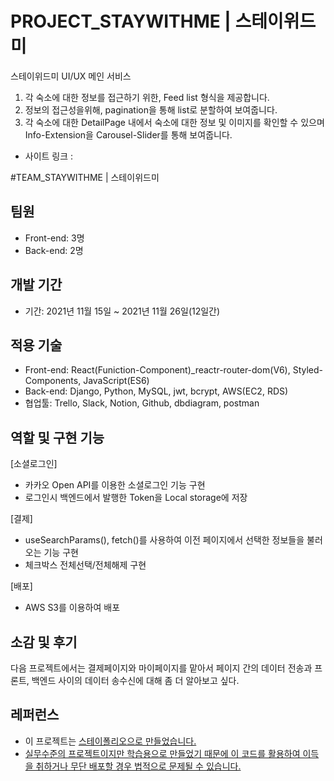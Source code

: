 # PROJECT_STAYWITHME | 스테이위드미

스테이위드미 UI/UX 메인 서비스

1. 각 숙소에 대한 정보를 접근하기 위한, Feed list 형식을 제공합니다.
2. 정보의 접근성을위해, pagination을 통해 list로 분할하여 보여줍니다.
3. 각 숙소에 대한 DetailPage 내에서 숙소에 대한 정보 및 이미지를 확인할 수 있으며 Info-Extension을 Carousel-Slider를 통해 보여줍니다.

- 사이트 링크 : 

#TEAM_STAYWITHME | 스테이위드미

## 팀원

- Front-end: 3명
- Back-end: 2명

## 개발 기간

- 기간: 2021년 11월 15일 ~ 2021년 11월 26일(12일간)

## 적용 기술

- Front-end: React(Funiction-Component)\_reactr-router-dom(V6), Styled-Components, JavaScript(ES6)
- Back-end: Django, Python, MySQL, jwt, bcrypt, AWS(EC2, RDS)
- 협업툴: Trello, Slack, Notion, Github, dbdiagram, postman

## 역할 및 구현 기능

[소셜로그인]
- 카카오 Open API를 이용한 소셜로그인 기능 구현
- 로그인시 백엔드에서 발행한 Token을 Local storage에 저장

[결제]
- useSearchParams(), fetch()를 사용하여 이전 페이지에서 선택한 정보들을 불러오는 기능 구현
- 체크박스 전체선택/전체해제 구현

[배포]
- AWS S3를 이용하여 배포

## 소감 및 후기

다음 프로젝트에서는 결제페이지와 마이페이지를 맡아서 페이지 간의 데이터 전송과 프론트, 백엔드 사이의 데이터 송수신에 대해 좀 더 알아보고 싶다.

## 레퍼런스

- 이 프로젝트는 <u>[스테이폴리오](https://www.stayfolio.com/)으로 만들었습니다.
- 실무수준의 프로젝트이지만 학습용으로 만들었기 때문에 이 코드를 활용하여 이득을 취하거나 무단 배포할 경우 법적으로 문제될 수 있습니다.
